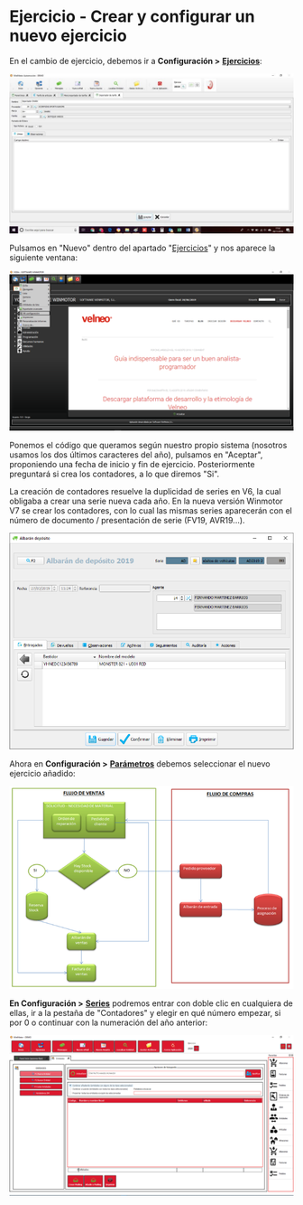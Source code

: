 # Ejercicio - Crear y configurar un nuevo ejercicio

En el cambio de ejercicio, debemos ir a **Configuración &gt;** [**Ejercicios**](../manuales/configuracion/ejercicios.md):

![](../.gitbook/assets/image%20%2865%29.png)

Pulsamos en "Nuevo" dentro del apartado "[Ejercicios](../manuales/configuracion/ejercicios.md)" y nos aparece la siguiente ventana:

![](../.gitbook/assets/image%20%28347%29.png)

Ponemos el código que queramos según nuestro propio sistema \(nosotros usamos los dos últimos caracteres del año\), pulsamos en "Aceptar", proponiendo una fecha de inicio y fin de ejercicio. Posteriormente preguntará si crea los contadores, a lo que diremos "Si".

La creación de contadores resuelve la duplicidad de series en V6, la cual obligaba a crear una serie nueva cada año. En la nueva versión Winmotor V7 se crear los contadores, con lo cual las mismas series aparecerán con el número de documento / presentación de serie \(FV19, AVR19...\).

![](../.gitbook/assets/image%20%28170%29.png)

Ahora en **Configuración &gt;** [**Parámetros**](../manuales/configuracion/parametros/) debemos seleccionar el nuevo ejercicio añadido:

![Al guardar y reiniciar, aparecer&#xE1; tambi&#xE9;n sustituido el a&#xF1;o en la barra de herramientas de informaciones](../.gitbook/assets/image%20%28223%29.png)

**En Configuración &gt;** [**Series**](../manuales/configuracion/series-de-documentos.md) podremos entrar con doble clic en cualquiera de ellas, ir a la pestaña de "Contadores" y elegir en qué número empezar, si por 0 o continuar con la numeración del año anterior:

![](../.gitbook/assets/image%20%28464%29.png)

